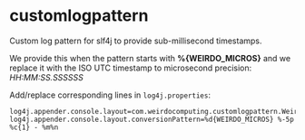 # customlogpattern
Custom log pattern for slf4j to provide sub-millisecond timestamps.

We provide this when the pattern starts with **%{WEIRDO_MICROS}** and
we replace it with the ISO UTC timestamp to microsecond precision:
*HH:MM:SS.SSSSSS*

Add/replace corresponding lines in `log4j.properties`:

```
log4j.appender.console.layout=com.weirdocomputing.customlogpattern.WeirdoPatternLayout
log4j.appender.console.layout.conversionPattern=%d{WEIRDO_MICROS} %-5p %c{1} - %m%n
```